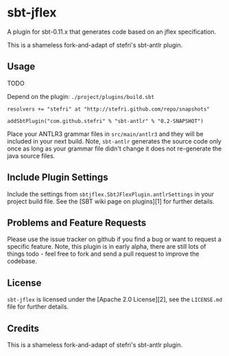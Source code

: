 # sbt-jflex

A plugin for sbt-0.11.x that generates code based on an jflex specification.

This is a shameless fork-and-adapt of stefri's sbt-antlr plugin.


## Usage

TODO

Depend on the plugin: `./project/plugins/build.sbt`

    resolvers += "stefri" at "http://stefri.github.com/repo/snapshots"

    addSbtPlugin("com.github.stefri" % "sbt-antlr" % "0.2-SNAPSHOT")

Place your ANTLR3 grammar files in `src/main/antlr3` and they will be
included in your next build. Note, `sbt-antlr` generates the source code
only once as long as your grammar file didn't change it does not
re-generate the java source files.


## Include Plugin Settings

Include the settings from `sbtjflex.SbtJFlexPlugin.antlrSettings` in
your project build file. See the [SBT wiki page on plugins][1] for
further details.


## Problems and Feature Requests

Please use the issue tracker on github if you find a bug or want to
request a specific feature. Note, this plugin is in early alpha, there
are still lots of things todo - feel free to fork and send a pull
request to improve the codebase.


## License

`sbt-jflex` is licensed under the [Apache 2.0 License][2],
see the `LICENSE.md` file for further details.


## Credits

This is a shameless fork-and-adapt of stefri's sbt-antlr plugin.
